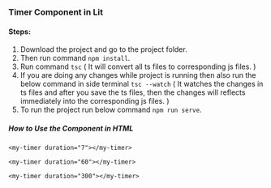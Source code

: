 ### Timer Component in Lit

#### Steps:

1. Download the project and go to the project folder.
2. Then run command `npm install`.
3. Run command `tsc` ( It will convert all ts files to corresponding js files. ) 
4. If you are doing any changes while project is running then also run the below command in side terminal `tsc --watch` ( It watches the changes in ts files and after you save the ts files, then the changes will reflects immediately into the corresponding js files. )
4. To run the project run below command `npm run serve`.


##### How to Use the Component in HTML

`<my-timer duration="7"></my-timer>`

`<my-timer duration="60"></my-timer>`

`<my-timer duration="300"></my-timer>`
